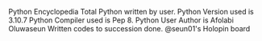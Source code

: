 Python Encyclopedia
Total Python written by user.
Python Version used is 3.10.7
Python Compiler used is Pep 8.
Python User Author is Afolabi Oluwaseun
Written codes to succession done. @seun01's Holopin board
